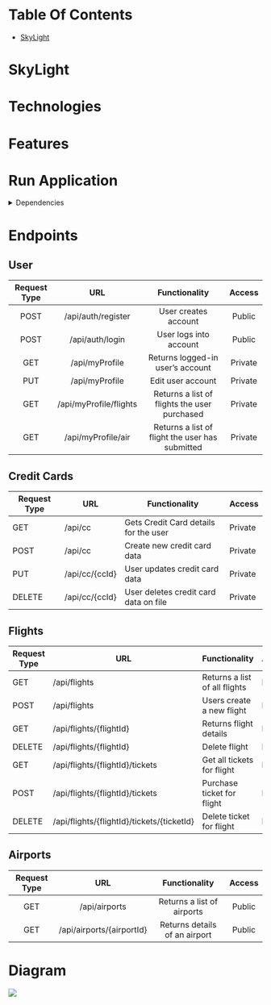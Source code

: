 # Table Of Contents
- [SkyLight](#skylight)

# SkyLight

# Technologies

# Features

# Run Application

<details>
    <summary>Dependencies</summary>

- [Spring Boot Starter Data REST](https://mvnrepository.com/artifact/org.springframework.boot/spring-boot-starter-data-rest)
- [Spring Boot DevTools](https://mvnrepository.com/artifact/org.springframework.boot/spring-boot-devtools)
- [H2 Database Engine](https://mvnrepository.com/artifact/com.h2database/h2)
- [Spring Boot Starter JDBC](https://mvnrepository.com/artifact/org.springframework.boot/spring-boot-starter-jdbc)
- [Spring Boot Starter Test](https://mvnrepository.com/artifact/org.springframework.boot/spring-boot-starter-test)
- [Spring Boot Starter Data JPA](https://mvnrepository.com/artifact/org.springframework.boot/spring-boot-starter-data-jpa)
- [Spring Boot Starter Security](https://mvnrepository.com/artifact/org.springframework.boot/spring-boot-starter-security)
- [JUnit](https://mvnrepository.com/artifact/org.junit.jupiter/junit-jupiter-api)
- [Cucumber Java](https://mvnrepository.com/artifact/io.cucumber/cucumber-java)
- [Cucumber JUnit](https://mvnrepository.com/artifact/org.junit.jupiter/junit-jupiter-api)
- [Cucumber Spring](https://mvnrepository.com/artifact/io.cucumber/cucumber-spring)
- [REST Assured](https://mvnrepository.com/artifact/io.rest-assured/rest-assured)
- [Spring Boot Starter Validation](https://mvnrepository.com/artifact/org.springframework.boot/spring-boot-starter-validation)
- [jjwt-api](https://mvnrepository.com/artifact/io.jsonwebtoken/jjwt-api)
- [jjwt-impl](https://mvnrepository.com/artifact/io.jsonwebtoken/jjwt-impl)
- [jjwt-jackson](https://mvnrepository.com/artifact/io.jsonwebtoken/jjwt-jackson)
</details>

# Endpoints
## User
| Request Type |          URL           |                  Functionality                  | Access  |
|:------------:|:----------------------:|:-----------------------------------------------:|:-------:|
|     POST     |   /api/auth/register   |              User creates account               | Public  |
|     POST     |    /api/auth/login     |             User logs into account              | Public  |
|     GET      |     /api/myProfile     |        Returns logged-in user’s account         | Private |
|     PUT      |     /api/myProfile     |                Edit user account                | Private |
|     GET      | /api/myProfile/flights |  Returns a list of flights the user purchased   | Private |
|     GET      |   /api/myProfile/air   | Returns a list of flight the user has submitted | Private |

## Credit Cards
| Request Type | URL            | Functionality                         | Access  |
|--------------|----------------|---------------------------------------|---------|
| GET          | /api/cc        | Gets Credit Card details for the user | Private |
| POST         | /api/cc        | Create new credit card data           | Private |
| PUT          | /api/cc/{ccId} | User updates credit card data         | Private |
| DELETE       | /api/cc/{ccId} | User deletes credit card data on file | Private |

## Flights
| Request Type | URL                                        | Functionality                 | Access  |
|--------------|--------------------------------------------|-------------------------------|---------|
| GET          | /api/flights                               | Returns a list of all flights | Public  |
| POST         | /api/flights                               | Users create a new flight     | Private |
| GET          | /api/flights/{flightId}                    | Returns flight details        | Public  |
| DELETE       | /api/flights/{flightId}                    | Delete flight                 | Private |
| GET          | /api/flights/{flightId}/tickets            | Get all tickets for flight    | Private |
| POST         | /api/flights/{flightId}/tickets            | Purchase ticket for flight    | Private |
| DELETE       | /api/flights/{flightId}/tickets/{ticketId} | Delete ticket for flight      | Private |

## Airports
| Request Type |            URL            |         Functionality         | Access |
|:------------:|:-------------------------:|:-----------------------------:|:------:|
|     GET      |       /api/airports       |  Returns a list of airports   | Public |
|     GET      | /api/airports/{airportId} | Returns details of an airport | Public |

# Diagram
![](https://skylight-project.s3.amazonaws.com/SkyLight_Diagram.png) 